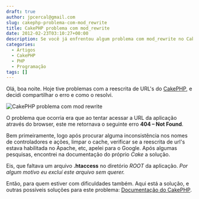 ```yaml
---
draft: true
author: jpcercal@gmail.com
slug: cakephp-problema-com-mod_rewrite
title: CakePHP problema com mod_rewrite
date: 2012-02-23T03:10:27+00:00
description: Se você já enfrentou algum problema com mod_rewrite no CakePHP saiba que a solução pode ser bastante simples, confira o problema que passamos e resolvemos.
categories:
  - Artigos
  - CakePHP
  - PHP
  - Programação
tags: []
---
```


Olá, boa noite. Hoje tive problemas com a reescrita de URL's do [CakePHP](http://cakephp.org/), e decidi compartilhar o erro e como o resolvi.

![CakePHP problema com mod rewrite](http://sistemas.cekurte.com/wp-content/uploads/2012/02/CakePHP.png "CakePHP problema com mod rewrite")

O problema que ocorria era que ao tentar acessar a URL da aplicação através do browser, este me retornava o seguinte erro **404 – Not Found**.

Bem primeiramente, logo após procurar alguma inconsistência nos nomes de controladores e ações, limpar o cache, verificar se a reescrita de url's estava habilitada no Apache, etc, apelei para o Google. Após algumas pesquisas, encontrei na documentação do próprio _Cake_ a solução.

Eis, que faltava um arquivo **.htaccess** no diretório _ROOT_ da aplicação. _Por algum motivo eu excluí este arquivo sem querer._

Então, para quem estiver com dificuldades também. Aqui está a solução, e outras possíveis soluções para este problema: [Documentação do CakePHP](http://book.cakephp.org/2.0/pt/tutorials-and-examples/blog/blog.html?highlight=mod_rewrite#uma-palavra-sobre-o-mod-rewrite).
